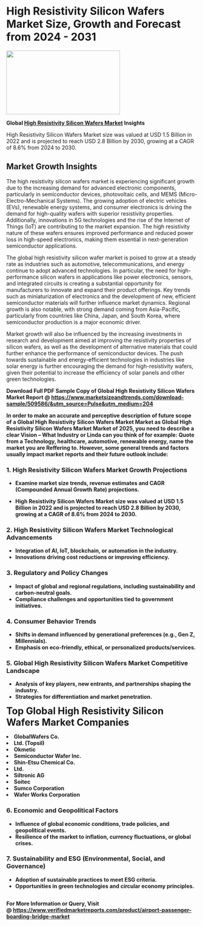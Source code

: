 <H1>High Resistivity Silicon Wafers Market Size, Growth and Forecast from 2024 - 2031</H1><img class="aligncenter size-medium wp-image-584254" src="https://thirdeyenews.in/wp-content/uploads/2024/09/Global-Market-Research-300x168.jpeg" alt="" width="300" height="168" /><p><strong>Global&nbsp;<a href="https://www.marketsizeandtrends.com/download-sample/509586/&amp;utm_source=Pulse&amp;utm_medium=204">High Resistivity Silicon Wafers Market</a> Insights</strong></p><p>High Resistivity Silicon Wafers Market size was valued at USD 1.5 Billion in 2022 and is projected to reach USD 2.8 Billion by 2030, growing at a CAGR of 8.6% from 2024 to 2030.</p><p><h2>Market Growth Insights</h2> <p>The high resistivity silicon wafers market is experiencing significant growth due to the increasing demand for advanced electronic components, particularly in semiconductor devices, photovoltaic cells, and MEMS (Micro-Electro-Mechanical Systems). The growing adoption of electric vehicles (EVs), renewable energy systems, and consumer electronics is driving the demand for high-quality wafers with superior resistivity properties. Additionally, innovations in 5G technologies and the rise of the Internet of Things (IoT) are contributing to the market expansion. The high resistivity nature of these wafers ensures improved performance and reduced power loss in high-speed electronics, making them essential in next-generation semiconductor applications.</p> <p><strong></strong></p> <p>The global high resistivity silicon wafer market is poised to grow at a steady rate as industries such as automotive, telecommunications, and energy continue to adopt advanced technologies. In particular, the need for high-performance silicon wafers in applications like power electronics, sensors, and integrated circuits is creating a substantial opportunity for manufacturers to innovate and expand their product offerings. Key trends such as miniaturization of electronics and the development of new, efficient semiconductor materials will further influence market dynamics. Regional growth is also notable, with strong demand coming from Asia-Pacific, particularly from countries like China, Japan, and South Korea, where semiconductor production is a major economic driver.</p> <p>Market growth will also be influenced by the increasing investments in research and development aimed at improving the resistivity properties of silicon wafers, as well as the development of alternative materials that could further enhance the performance of semiconductor devices. The push towards sustainable and energy-efficient technologies in industries like solar energy is further encouraging the demand for high-resistivity wafers, given their potential to increase the efficiency of solar panels and other green technologies.</p> <p><strong></p><p><span class=""><strong>Download Full PDF Sample Copy of Global High Resistivity Silicon Wafers Market Report</strong> @ <a href="https://www.marketsizeandtrends.com/download-sample/509586/&amp;utm_source=Pulse&amp;utm_medium=204" target="_blank">https://www.marketsizeandtrends.com/download-sample/509586/&amp;utm_source=Pulse&amp;utm_medium=204</a></span></p><p>In order to make an accurate and perceptive description of future scope of a Global&nbsp;High Resistivity Silicon Wafers Market Market as Global&nbsp;High Resistivity Silicon Wafers Market Market of 2025, you need to describe a clear Vision &ndash; What Industry or Linda can you think of for example: Quote from a Technology, healthcare, automotive, renewable energy, name the market you are Reffering to. However, some general trends and factors usually impact market reports and their future outlook include:</p><h3>1.&nbsp;<strong>High Resistivity Silicon Wafers Market Growth Projections</strong></h3><ul><li>Examine market size trends, revenue estimates and CAGR (Compounded Annual Growth Rate) projections.</li><li><p>High Resistivity Silicon Wafers Market size was valued at USD 1.5 Billion in 2022 and is projected to reach USD 2.8 Billion by 2030, growing at a CAGR of 8.6% from 2024 to 2030.</p></li></ul><h3>2.&nbsp;<strong>High Resistivity Silicon Wafers Market Technological Advancements</strong></h3><ul><li>Integration of AI, IoT, blockchain, or automation in the industry.</li><li>Innovations driving cost reductions or improving efficiency.</li></ul><h3>3.&nbsp;<strong>Regulatory and Policy Changes</strong></h3><ul><li>Impact of global and regional regulations, including sustainability and carbon-neutral goals.</li><li>Compliance challenges and opportunities tied to government initiatives.</li></ul><h3>4.&nbsp;<strong>Consumer Behavior Trends</strong></h3><ul><li>Shifts in demand influenced by generational preferences (e.g., Gen Z, Millennials).</li><li>Emphasis on eco-friendly, ethical, or personalized products/services.</li></ul><h3>5.&nbsp;<strong>Global High Resistivity Silicon Wafers Market Competitive Landscape</strong></h3><ul><li>Analysis of key players, new entrants, and partnerships shaping the industry.</li><li>Strategies for differentiation and market penetration.</li></ul><p data-pm-slice="1 1 []"><span style="color: inherit; font-family: inherit; font-size: 25px;">Top Global High Resistivity Silicon Wafers Market Companies</span></p><div class="" data-test-id=""><p><li>GlobalWafers Co.</li><li> Ltd. (Topsil)</li><li> Okmetic</li><li> Semiconductor Wafer Inc.</li><li> Shin-Etsu Chemical Co.</li><li> Ltd.</li><li> Siltronic AG</li><li> Soitec</li><li> Sumco Corporation</li><li> Wafer Works Corporation</li></p></div><h3>6.&nbsp;<strong>Economic and Geopolitical Factors</strong></h3><ul><li>Influence of global economic conditions, trade policies, and geopolitical events.</li><li>Resilience of the market to inflation, currency fluctuations, or global crises.</li></ul><h3>7.&nbsp;<strong>Sustainability and ESG (Environmental, Social, and Governance)</strong></h3><ul><li>Adoption of sustainable practices to meet ESG criteria.</li><li>Opportunities in green technologies and circular economy principles.</li></ul><h2><strong style="font-size: 14px;">For More Information or Query, Visit @&nbsp;</strong><a style="background-color: #ffffff; font-size: 14px;" href="https://www.marketsizeandtrends.com/report/high-resistivity-silicon-wafers-market/" target="_blank">https://www.verifiedmarketreports.com/product/airport-passenger-boarding-bridge-market</a></h2>
